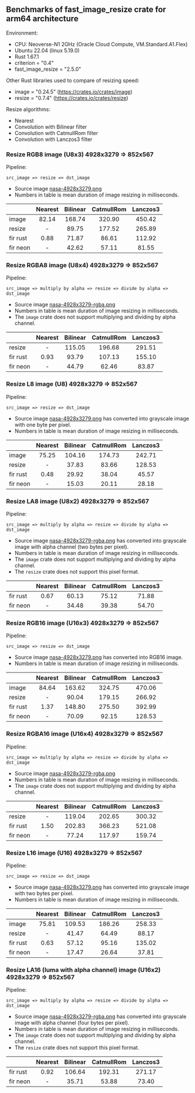 ## Benchmarks of fast_image_resize crate for arm64 architecture

Environment:

- CPU: Neoverse-N1 2GHz (Oracle Cloud Compute, VM.Standard.A1.Flex)
- Ubuntu 22.04 (linux 5.19.0)
- Rust 1.67.1
- criterion = "0.4"
- fast_image_resize = "2.5.0"

Other Rust libraries used to compare of resizing speed:

- image = "0.24.5" (<https://crates.io/crates/image>)
- resize = "0.7.4" (<https://crates.io/crates/resize>)

Resize algorithms:

- Nearest
- Convolution with Bilinear filter
- Convolution with CatmullRom filter
- Convolution with Lanczos3 filter

### Resize RGB8 image (U8x3) 4928x3279 => 852x567

Pipeline:

`src_image => resize => dst_image`

- Source image [nasa-4928x3279.png](https://github.com/Cykooz/fast_image_resize/blob/main/data/nasa-4928x3279.png)
- Numbers in table is mean duration of image resizing in milliseconds.

<!-- bench_compare_rgb start -->
|          | Nearest | Bilinear | CatmullRom | Lanczos3 |
|----------|:-------:|:--------:|:----------:|:--------:|
| image    |  82.14  |  168.74  |   320.90   |  450.42  |
| resize   |    -    |  89.75   |   177.52   |  265.89  |
| fir rust |  0.88   |  71.87   |   86.61    |  112.92  |
| fir neon |    -    |  42.62   |   57.11    |  81.55   |
<!-- bench_compare_rgb end -->

### Resize RGBA8 image (U8x4) 4928x3279 => 852x567

Pipeline:

`src_image => multiply by alpha => resize => divide by alpha => dst_image`

- Source image
  [nasa-4928x3279-rgba.png](https://github.com/Cykooz/fast_image_resize/blob/main/data/nasa-4928x3279-rgba.png)
- Numbers in table is mean duration of image resizing in milliseconds.
- The `image` crate does not support multiplying and dividing by alpha channel.

<!-- bench_compare_rgba start -->
|          | Nearest | Bilinear | CatmullRom | Lanczos3 |
|----------|:-------:|:--------:|:----------:|:--------:|
| resize   |    -    |  115.05  |   196.68   |  291.51  |
| fir rust |  0.93   |  93.79   |   107.13   |  155.10  |
| fir neon |    -    |  44.79   |   62.46    |  83.87   |
<!-- bench_compare_rgba end -->

### Resize L8 image (U8) 4928x3279 => 852x567

Pipeline:

`src_image => resize => dst_image`

- Source image [nasa-4928x3279.png](https://github.com/Cykooz/fast_image_resize/blob/main/data/nasa-4928x3279.png)
  has converted into grayscale image with one byte per pixel.
- Numbers in table is mean duration of image resizing in milliseconds.

<!-- bench_compare_l start -->
|          | Nearest | Bilinear | CatmullRom | Lanczos3 |
|----------|:-------:|:--------:|:----------:|:--------:|
| image    |  75.25  |  104.16  |   174.73   |  242.71  |
| resize   |    -    |  37.83   |   83.66    |  128.53  |
| fir rust |  0.48   |  29.92   |   38.04    |  45.57   |
| fir neon |    -    |  15.03   |   20.11    |  28.18   |
<!-- bench_compare_l end -->

### Resize LA8 image (U8x2) 4928x3279 => 852x567

Pipeline:

`src_image => multiply by alpha => resize => divide by alpha => dst_image`

- Source image
  [nasa-4928x3279-rgba.png](https://github.com/Cykooz/fast_image_resize/blob/main/data/nasa-4928x3279-rgba.png)
  has converted into grayscale image with alpha channel (two bytes per pixel).
- Numbers in table is mean duration of image resizing in milliseconds.
- The `image` crate does not support multiplying and dividing by alpha channel.
- The `resize` crate does not support this pixel format.

<!-- bench_compare_la start -->
|          | Nearest | Bilinear | CatmullRom | Lanczos3 |
|----------|:-------:|:--------:|:----------:|:--------:|
| fir rust |  0.67   |  60.13   |   75.12    |  71.88   |
| fir neon |    -    |  34.48   |   39.38    |  54.70   |
<!-- bench_compare_la end -->

### Resize RGB16 image (U16x3) 4928x3279 => 852x567

Pipeline:

`src_image => resize => dst_image`

- Source image [nasa-4928x3279.png](https://github.com/Cykooz/fast_image_resize/blob/main/data/nasa-4928x3279.png)
  has converted into RGB16 image.
- Numbers in table is mean duration of image resizing in milliseconds.

<!-- bench_compare_rgb16 start -->
|          | Nearest | Bilinear | CatmullRom | Lanczos3 |
|----------|:-------:|:--------:|:----------:|:--------:|
| image    |  84.64  |  163.62  |   324.75   |  470.06  |
| resize   |    -    |  90.04   |   179.15   |  266.92  |
| fir rust |  1.37   |  148.80  |   275.50   |  392.99  |
| fir neon |    -    |  70.09   |   92.15    |  128.53  |
<!-- bench_compare_rgb16 end -->

### Resize RGBA16 image (U16x4) 4928x3279 => 852x567

Pipeline:

`src_image => multiply by alpha => resize => divide by alpha => dst_image`

- Source image
  [nasa-4928x3279-rgba.png](https://github.com/Cykooz/fast_image_resize/blob/main/data/nasa-4928x3279-rgba.png)
- Numbers in table is mean duration of image resizing in milliseconds.
- The `image` crate does not support multiplying and dividing by alpha channel.

<!-- bench_compare_rgba16 start -->
|          | Nearest | Bilinear | CatmullRom | Lanczos3 |
|----------|:-------:|:--------:|:----------:|:--------:|
| resize   |    -    |  119.04  |   202.65   |  300.32  |
| fir rust |  1.50   |  202.83  |   366.23   |  521.08  |
| fir neon |    -    |  77.24   |   117.97   |  159.74  |
<!-- bench_compare_rgba16 end -->

### Resize L16 image (U16) 4928x3279 => 852x567

Pipeline:

`src_image => resize => dst_image`

- Source image [nasa-4928x3279.png](https://github.com/Cykooz/fast_image_resize/blob/main/data/nasa-4928x3279.png)
  has converted into grayscale image with two bytes per pixel.
- Numbers in table is mean duration of image resizing in milliseconds.

<!-- bench_compare_l16 start -->
|          | Nearest | Bilinear | CatmullRom | Lanczos3 |
|----------|:-------:|:--------:|:----------:|:--------:|
| image    |  75.81  |  109.53  |   186.26   |  258.33  |
| resize   |    -    |  41.47   |   64.49    |  88.17   |
| fir rust |  0.63   |  57.12   |   95.16    |  135.02  |
| fir neon |    -    |  17.47   |   26.64    |  37.81   |
<!-- bench_compare_l16 end -->

### Resize LA16 (luma with alpha channel) image (U16x2) 4928x3279 => 852x567

Pipeline:

`src_image => multiply by alpha => resize => divide by alpha => dst_image`

- Source image
  [nasa-4928x3279-rgba.png](https://github.com/Cykooz/fast_image_resize/blob/main/data/nasa-4928x3279-rgba.png)
  has converted into grayscale image with alpha channel (four bytes per pixel).
- Numbers in table is mean duration of image resizing in milliseconds.
- The `image` crate does not support multiplying and dividing by alpha channel.
- The `resize` crate does not support this pixel format.

<!-- bench_compare_la16 start -->
|          | Nearest | Bilinear | CatmullRom | Lanczos3 |
|----------|:-------:|:--------:|:----------:|:--------:|
| fir rust |  0.92   |  106.64  |   192.31   |  271.17  |
| fir neon |    -    |  35.71   |   53.88    |  73.40   |
<!-- bench_compare_la16 end -->
